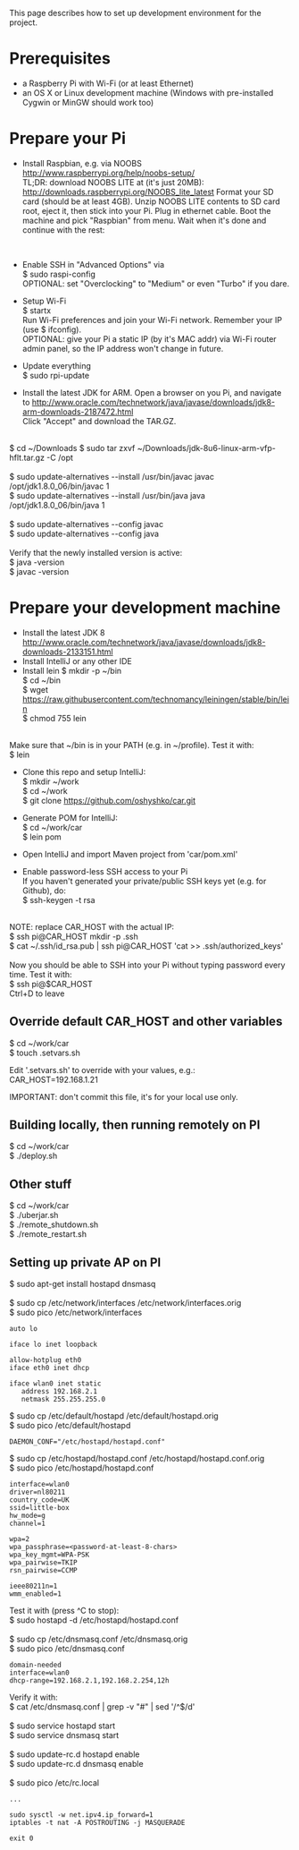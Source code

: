 This page describes how to set up development environment for the project.

Prerequisites
=============
- a Raspberry Pi with Wi-Fi (or at least Ethernet)
- an OS X or Linux development machine (Windows with pre-installed Cygwin or MinGW should work too)


Prepare your Pi
===============
- Install Raspbian, e.g. via NOOBS http://www.raspberrypi.org/help/noobs-setup/<br>
TL;DR: download NOOBS LITE at (it's just 20MB): http://downloads.raspberrypi.org/NOOBS_lite_latest
Format your SD card (should be at least 4GB).
Unzip NOOBS LITE contents to SD card root, eject it, then stick into your Pi.
Plug in ethernet cable. Boot the machine and pick "Raspbian" from menu.
Wait when it's done and continue with the rest:
<br>

- Enable SSH in "Advanced Options" via<br>
$ sudo raspi-config<br>
OPTIONAL: set "Overclocking" to "Medium" or even "Turbo" if you dare.

- Setup Wi-Fi<br>
$ startx<br>
Run Wi-Fi preferences and join your Wi-Fi network. Remember your IP (use $ ifconfig).<br>
OPTIONAL: give your Pi a static IP (by it's MAC addr) via Wi-Fi router admin panel, so the IP address won't change in future.

- Update everything<br>
$ sudo rpi-update

- Install the latest JDK for ARM. Open a browser on you Pi, and navigate to
http://www.oracle.com/technetwork/java/javase/downloads/jdk8-arm-downloads-2187472.html<br>
Click "Accept" and download the TAR.GZ.<br> 
<br>
$ cd ~/Downloads
$ sudo tar zxvf ~/Downloads/jdk-8u6-linux-arm-vfp-hflt.tar.gz -C /opt<br>
<br>
$ sudo update-alternatives --install /usr/bin/javac javac /opt/jdk1.8.0_06/bin/javac 1<br>
$ sudo update-alternatives --install /usr/bin/java java /opt/jdk1.8.0_06/bin/java 1<br>
<br>
$ sudo update-alternatives --config javac<br>
$ sudo update-alternatives --config java<br>
<br>
Verify that the newly installed version is active:<br>
$ java -version<br>
$ javac -version


Prepare your development machine
================================
- Install the latest JDK 8 http://www.oracle.com/technetwork/java/javase/downloads/jdk8-downloads-2133151.html
- Install IntelliJ or any other IDE
- Install lein
$ mkdir -p ~/bin<br>
$ cd ~/bin<br>
$ wget https://raw.githubusercontent.com/technomancy/leiningen/stable/bin/lein<br>
$ chmod 755 lein<br>
<br>
Make sure that ~/bin is in your PATH (e.g. in ~/profile). Test it with:<br>
$ lein<br>

- Clone this repo and setup IntelliJ:<br>
$ mkdir ~/work<br>
$ cd ~/work<br>
$ git clone https://github.com/oshyshko/car.git<br>

- Generate POM for IntelliJ:<br>
$ cd ~/work/car<br>
$ lein pom<br>

- Open IntelliJ and import Maven project from 'car/pom.xml'

- Enable password-less SSH access to your Pi<br>
If you haven't generated your private/public SSH keys yet (e.g. for Github), do:<br>
$ ssh-keygen -t rsa<br>
<br>
NOTE: replace CAR_HOST with the actual IP:
<br>
$ ssh pi@CAR_HOST mkdir -p .ssh<br>
$ cat ~/.ssh/id_rsa.pub | ssh pi@CAR_HOST 'cat >> .ssh/authorized_keys'<br>
<br>
Now you should be able to SSH into your Pi without typing password every time. Test it with:<br>
$ ssh pi@$CAR_HOST<br>
Ctrl+D to leave


Override default CAR_HOST and other variables
--------------------------------------------
$ cd ~/work/car<br>
$ touch .setvars.sh

Edit '.setvars.sh' to override with your values, e.g.:<br>
CAR_HOST=192.168.1.21

IMPORTANT: don't commit this file, it's for your local use only.


Building locally, then running remotely on PI
---------------------------------------------
$ cd ~/work/car<br>
$ ./deploy.sh
<br>


Other stuff
-----------
$ cd ~/work/car<br>
$ ./uberjar.sh                       
$ ./remote_shutdown.sh<br>
$ ./remote_restart.sh

Setting up private AP on PI
---------------------------
$ sudo apt-get install hostapd dnsmasq<br>
<br>
$ sudo cp /etc/network/interfaces /etc/network/interfaces.orig<br>
$ sudo pico /etc/network/interfaces<br>

    auto lo
    
    iface lo inet loopback
    
    allow-hotplug eth0
    iface eth0 inet dhcp
    
    iface wlan0 inet static
       address 192.168.2.1
       netmask 255.255.255.0

$ sudo cp /etc/default/hostapd /etc/default/hostapd.orig<br>
$ sudo pico /etc/default/hostapd<br>

    DAEMON_CONF="/etc/hostapd/hostapd.conf"
    
$ sudo cp /etc/hostapd/hostapd.conf /etc/hostapd/hostapd.conf.orig<br>
$ sudo pico /etc/hostapd/hostapd.conf<br>

    interface=wlan0
    driver=nl80211
    country_code=UK
    ssid=little-box
    hw_mode=g
    channel=1
    
    wpa=2
    wpa_passphrase=<password-at-least-8-chars>
    wpa_key_mgmt=WPA-PSK
    wpa_pairwise=TKIP
    rsn_pairwise=CCMP
    
    ieee80211n=1
    wmm_enabled=1

Test it with (press ^C to stop):<br>
$ sudo hostapd -d /etc/hostapd/hostapd.conf<br>
<br>
$ sudo cp /etc/dnsmasq.conf /etc/dnsmasq.orig<br>
$ sudo pico /etc/dnsmasq.conf<br> 

    domain-needed
    interface=wlan0
    dhcp-range=192.168.2.1,192.168.2.254,12h

Verify it with:<br>
$ cat /etc/dnsmasq.conf | grep -v "#" | sed '/^$/d'<br>
<br>
$ sudo service hostapd start<br>
$ sudo service dnsmasq start<br>
<br>
$ sudo update-rc.d hostapd enable<br>
$ sudo update-rc.d dnsmasq enable<br>
<br>
$ sudo pico /etc/rc.local

    ...
    
    sudo sysctl -w net.ipv4.ip_forward=1
    iptables -t nat -A POSTROUTING -j MASQUERADE
    
    exit 0
